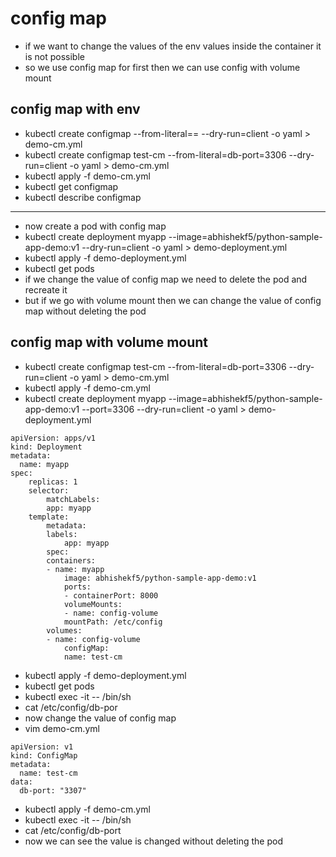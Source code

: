 # config map
- if we want to change the values of the env values inside the container it is not possible
- so we use config map for first then we can use config with volume mount

## config map with env 
- kubectl create configmap <configmap-name> --from-literal=<key>=<value> --dry-run=client -o yaml > demo-cm.yml
- kubectl create configmap test-cm --from-literal=db-port=3306 --dry-run=client -o yaml > demo-cm.yml
- kubectl apply -f demo-cm.yml
- kubectl get configmap
- kubectl describe configmap <configmap-name>
---------------------
- now create a pod with config map
- kubectl create deployment myapp --image=abhishekf5/python-sample-app-demo:v1 --dry-run=client -o yaml > demo-deployment.yml
- kubectl apply -f demo-deployment.yml
- kubectl get pods
- if we change the value of config map we need to delete the pod and recreate it
- but if we go with volume mount then we can change the value of config map without deleting the pod
## config map with volume mount
- kubectl create configmap test-cm --from-literal=db-port=3306 --dry-run=client -o yaml > demo-cm.yml
- kubectl apply -f demo-cm.yml
- kubectl create deployment myapp --image=abhishekf5/python-sample-app-demo:v1 --port=3306 --dry-run=client -o yaml > demo-deployment.yml
```
apiVersion: apps/v1
kind: Deployment
metadata:
  name: myapp
spec:
    replicas: 1
    selector:
        matchLabels:
        app: myapp
    template:
        metadata:
        labels:
            app: myapp
        spec:
        containers:
        - name: myapp
            image: abhishekf5/python-sample-app-demo:v1
            ports:
            - containerPort: 8000
            volumeMounts:
            - name: config-volume
            mountPath: /etc/config
        volumes:
        - name: config-volume
            configMap:
            name: test-cm
```     
- kubectl apply -f demo-deployment.yml
- kubectl get pods
- kubectl exec -it <pod-name> -- /bin/sh
- cat /etc/config/db-por
- now change the value of config map
- vim demo-cm.yml
```
apiVersion: v1
kind: ConfigMap
metadata:
  name: test-cm
data:
  db-port: "3307"
``` 
- kubectl apply -f demo-cm.yml
- kubectl exec -it <pod-name> -- /bin/sh
- cat /etc/config/db-port
- now we can see the value is changed without deleting the pod
